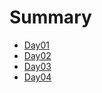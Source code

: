# Summary

- [Day01](./day01.md)
- [Day02](./day02.md)
- [Day03](./day03.md)
- [Day04](./day04.md)


